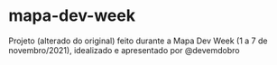 # mapa-dev-week
Projeto (alterado do original) feito durante a Mapa Dev Week (1 a 7 de novembro/2021), idealizado e apresentado por @devemdobro
